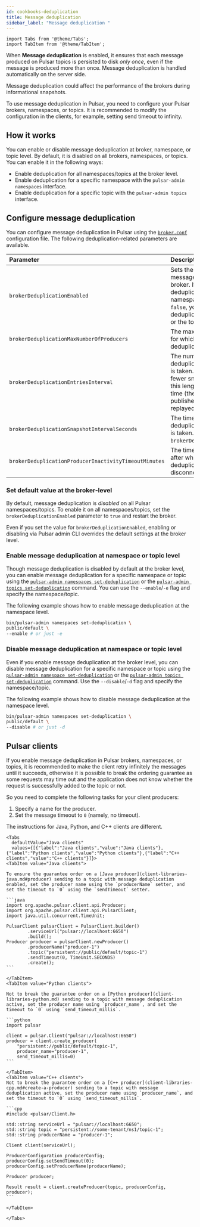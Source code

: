 ```yaml
---
id: cookbooks-deduplication
title: Message deduplication
sidebar_label: "Message deduplication "
---
```



````mdx-code-block
import Tabs from '@theme/Tabs';
import TabItem from '@theme/TabItem';
````


When **Message deduplication** is enabled, it ensures that each message produced on Pulsar topics is persisted to disk *only once*, even if the message is produced more than once. Message deduplication is handled automatically on the server side.

Message deduplication could affect the performance of the brokers during informational snapshots.

To use message deduplication in Pulsar, you need to configure your Pulsar brokers, namespaces, or topics. It is recommended to modify the configuration in the clients, for example, setting send timeout to infinity.

## How it works

You can enable or disable message deduplication at broker, namespace, or topic level. By default, it is disabled on all brokers, namespaces, or topics. You can enable it in the following ways:

* Enable deduplication for all namespaces/topics at the broker level.
* Enable deduplication for a specific namespace with the `pulsar-admin namespaces` interface.
* Enable deduplication for a specific topic with the `pulsar-admin topics` interface.

## Configure message deduplication

You can configure message deduplication in Pulsar using the [`broker.conf`](reference-configuration.md#broker) configuration file. The following deduplication-related parameters are available.

Parameter | Description | Default
:---------|:------------|:-------
`brokerDeduplicationEnabled` | Sets the default behavior for message deduplication in the Pulsar broker. If it is set to `true`, message deduplication is enabled on all namespaces/topics. If it is set to `false`, you have to enable or disable deduplication at the namespace level or the topic level. | `false`
`brokerDeduplicationMaxNumberOfProducers` | The maximum number of producers for which information is stored for deduplication purposes. | `10000`
`brokerDeduplicationEntriesInterval` | The number of entries after which a deduplication informational snapshot is taken. A larger interval leads to fewer snapshots being taken, though this lengthens the topic recovery time (the time required for entries published after the snapshot to be replayed). | `1000`
`brokerDeduplicationSnapshotIntervalSeconds`| The time period after which a deduplication informational snapshot is taken. It runs simultaneously with `brokerDeduplicationEntriesInterval`. |`120`
`brokerDeduplicationProducerInactivityTimeoutMinutes` | The time of inactivity (in minutes) after which the broker discards deduplication information related to a disconnected producer. | `360` (6 hours)

### Set default value at the broker-level

By default, message deduplication is *disabled* on all Pulsar namespaces/topics. To enable it on all namespaces/topics, set the `brokerDeduplicationEnabled` parameter to `true` and restart the broker.

Even if you set the value for `brokerDeduplicationEnabled`, enabling or disabling via Pulsar admin CLI overrides the default settings at the broker level.

### Enable message deduplication at namespace or topic level

Though message deduplication is disabled by default at the broker level, you can enable message deduplication for a specific namespace or topic using the [`pulsar-admin namespaces set-deduplication`](pathname:///reference/#/@pulsar:version_reference@/pulsar-admin/namespaces?id=set-deduplication) or the [`pulsar-admin topics set-deduplication`](pathname:///reference/#/@pulsar:version_reference@/pulsar-admin/topics?id=set-deduplication) command. You can use the `--enable`/`-e` flag and specify the namespace/topic.

The following example shows how to enable message deduplication at the namespace level.

```bash
bin/pulsar-admin namespaces set-deduplication \
public/default \
--enable # or just -e
```

### Disable message deduplication at namespace or topic level

Even if you enable message deduplication at the broker level, you can disable message deduplication for a specific namespace or topic using the [`pulsar-admin namespace set-deduplication`](pathname:///reference/#/@pulsar:version_reference@/pulsar-admin/namespaces?id=set-deduplication) or the [`pulsar-admin topics set-deduplication`](pathname:///reference/#/@pulsar:version_reference@/pulsar-admin/topics?id=set-deduplication) command. Use the `--disable`/`-d` flag and specify the namespace/topic.

The following example shows how to disable message deduplication at the namespace level.

```bash
bin/pulsar-admin namespaces set-deduplication \
public/default \
--disable # or just -d
```

## Pulsar clients

If you enable message deduplication in Pulsar brokers, namespaces, or topics, it is recommended to make the client retry infinitely the messages until it succeeds, otherwise it is possible to break the ordering guarantee as some requests may time out and the application does not know whether the request is successfully added to the topic or not.

So you need to complete the following tasks for your client producers:

1. Specify a name for the producer.
1. Set the message timeout to `0` (namely, no timeout).

The instructions for Java, Python, and C++ clients are different.

````mdx-code-block
<Tabs
  defaultValue="Java clients"
  values={[{"label":"Java clients","value":"Java clients"},{"label":"Python clients","value":"Python clients"},{"label":"C++ clients","value":"C++ clients"}]}>
<TabItem value="Java clients">

To ensure the guarantee order on a [Java producer](client-libraries-java.md#producer) sending to a topic with message deduplication enabled, set the producer name using the `producerName` setter, and set the timeout to `0` using the `sendTimeout` setter.

```java
import org.apache.pulsar.client.api.Producer;
import org.apache.pulsar.client.api.PulsarClient;
import java.util.concurrent.TimeUnit;

PulsarClient pulsarClient = PulsarClient.builder()
        .serviceUrl("pulsar://localhost:6650")
        .build();
Producer producer = pulsarClient.newProducer()
        .producerName("producer-1")
        .topic("persistent://public/default/topic-1")
        .sendTimeout(0, TimeUnit.SECONDS)
        .create();
```

</TabItem>
<TabItem value="Python clients">

Not to break the guarantee order on a [Python producer](client-libraries-python.md) sending to a topic with message deduplication active, set the producer name using `producer_name`, and set the timeout to `0` using `send_timeout_millis`.

```python
import pulsar

client = pulsar.Client("pulsar://localhost:6650")
producer = client.create_producer(
    "persistent://public/default/topic-1",
    producer_name="producer-1",
    send_timeout_millis=0)
```

</TabItem>
<TabItem value="C++ clients">
Not to break the guarantee order on a [C++ producer](client-libraries-cpp.md#create-a-producer) sending to a topic with message deduplication active, set the producer name using `producer_name`, and set the timeout to `0` using `send_timeout_millis`.

```cpp
#include <pulsar/Client.h>

std::string serviceUrl = "pulsar://localhost:6650";
std::string topic = "persistent://some-tenant/ns1/topic-1";
std::string producerName = "producer-1";

Client client(serviceUrl);

ProducerConfiguration producerConfig;
producerConfig.setSendTimeout(0);
producerConfig.setProducerName(producerName);

Producer producer;

Result result = client.createProducer(topic, producerConfig, producer);
```

</TabItem>

</Tabs>
````

